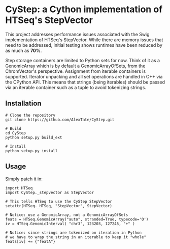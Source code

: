 # CyStep: a Cython implementation of HTSeq's StepVector

This project addresses performance issues associated with the Swig implementation of HTSeq's StepVector. While there are memory issues that need to be addressed, initial testing shows runtimes have been reduced by as much as **70%**.

Step storage containers are limited to Python sets for now. Think of it as a GenomicArray which is by default a GenomicArrayOfSets, from the ChromVector's perspective. Assignment from iterable containers is supported. Iterator unpacking and all set operations are handled in C++ via the CPython API. This means that strings (being iterables) should be passed via an iterable container such as a tuple to avoid tokenizing strings.

## Installation
```
# Clone the repository
git clone https://github.com/AlexTate/CyStep.git

# Build
cd CyStep
python setup.py build_ext

# Install
python setup.py install
```

## Usage
Simply patch it in:
```
import HTSeq
import CyStep._stepvector as StepVector

# This tells HTSeq to use the CyStep StepVector
setattr(HTSeq._HTSeq, "StepVector", StepVector)

# Notice: use a GenomicArray, not a GenomicArrayOfSets
feats = HTSeq.GenomicArray("auto", stranded=True, typecode='O')
iv = HTSeq.GenomicInterval( "chr3", 123203, 127245, "+" )

# Notice: since strings are tokenized on iteration in Python
# we have to wrap the string in an iterable to keep it "whole"
feats[iv] += {"featA"}
```
